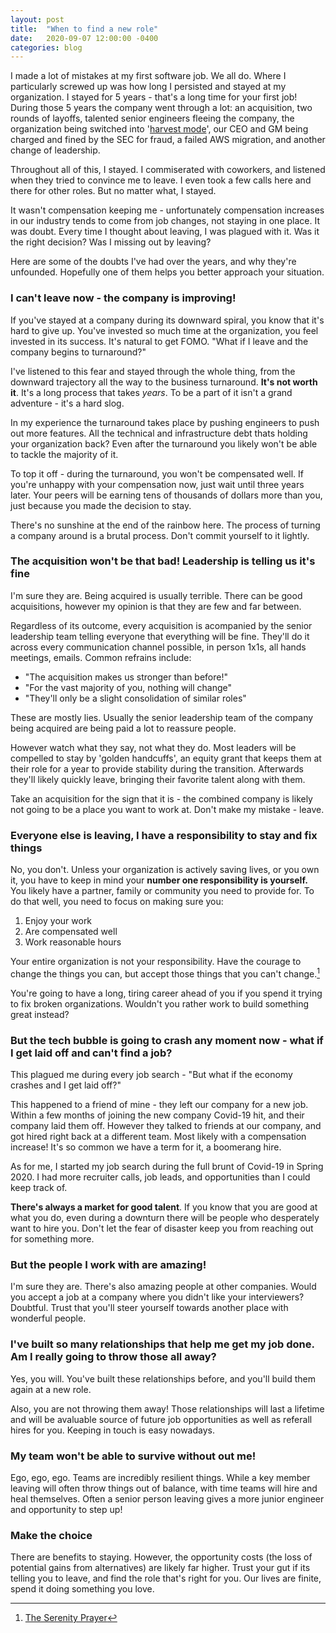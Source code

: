 ```yaml
---
layout: post
title:  "When to find a new role"
date:   2020-09-07 12:00:00 -0400
categories: blog
---
```


I made a lot of mistakes at my first software job.  We all do.  Where I particularly screwed up was how long I persisted and stayed at my organization.  I stayed for 5 years - that's a long time for your first job!   During those 5 years the company went through a lot: an acquisition, two rounds of layoffs, talented senior engineers fleeing the company, the organization being switched into '[harvest mode](https://davidcummings.org/2012/05/03/look-out-for-harvest-mode-saas-startups)', our CEO and GM being charged and fined by the SEC for fraud, a failed AWS migration, and another change of leadership.

Throughout all of this, I stayed.  I commiserated with coworkers, and listened when they tried to convince me to leave.  I even took a few calls here and there for other roles.  But no matter what, I stayed.

It wasn't compensation keeping me - unfortunately compensation increases in our industry tends to come from job changes, not staying in one place.  It was doubt.  Every time I thought about leaving, I was plagued with it.  Was it the right decision?  Was I missing out by leaving? 

Here are some of the doubts I've had over the years, and why they're unfounded.  Hopefully one of them helps you better approach your situation.

### I can't leave now - the company is improving!
If you've stayed at a company during its downward spiral, you know that it's hard to give up.  You've invested so much time at the organization, you feel invested in its success.  It's natural to get FOMO.  "What if I leave and the company begins to turnaround?" 

I've listened to this fear and stayed through the whole thing, from the downward trajectory all the way to the business turnaround.  **It's not worth it**.  It's a long process that takes *years*.  To be a part of it isn't a grand adventure - it's a hard slog.  

In my experience the turnaround takes place by pushing engineers to push out more features.  All the technical and infrastructure debt thats holding your organization back?  Even after the turnaround you likely won't be able to tackle the majority of it.

To top it off - during the turnaround, you won't be compensated well.  If you're unhappy with your compensation now, just wait until three years later.  Your peers will be earning tens of thousands of dollars more than you, just because you made the decision to stay.

There's no sunshine at the end of the rainbow here.  The process of turning a company around is a brutal process.  Don't commit yourself to it lightly.  

### The acquisition won't be that bad!  Leadership is telling us it's fine
I'm sure they are.  Being acquired is usually terrible.  There can be good acquisitions, however my opinion is that they are few and far between.

Regardless of its outcome, every acquisition is acompanied by the senior leadership team telling everyone that everything will be fine.  They'll do it across every communication channel possible, in person 1x1s, all hands meetings, emails.  Common refrains include:
* "The acquisition makes us stronger than before!"
* "For the vast majority of you, nothing will change"
* "They'll only be a slight consolidation of similar roles"

These are mostly lies.  Usually the senior leadership team of the company being acquired are being paid a lot to reassure people.  

However watch what they say, not what they do.  Most leaders will be compelled to stay by 'golden handcuffs', an equity grant that keeps them at their role for a year to provide stability during the transition.  Afterwards they'll likely quickly leave, bringing their favorite talent along with them.

Take an acquisition for the sign that it is - the combined company is likely not going to be a place you want to work at.  Don't make my mistake - leave.

### Everyone else is leaving, I have a responsibility to stay and fix things
No, you don't.  Unless your organization is actively saving lives, or you own it, you have to keep in mind your **number one responsibility is yourself.**  You likely have a partner, family or community you need to provide for.  To do that well, you need to focus on making sure you:
1.  Enjoy your work
1.  Are compensated well
1.  Work reasonable hours

Your entire organization is not your responsibility.  Have the courage to change the things you can, but accept those things that you can't change.[^1]  

You're going to have a long, tiring career ahead of you if you spend it trying to fix broken organizations.  Wouldn't you rather work to build something great instead?

### But the tech bubble is going to crash any moment now - what if I get laid off and can't find a job?
This plagued me during every job search - "But what if the economy crashes and I get laid off?"

This happened to a friend of mine - they left our company for a new job.  Within a few months of joining the new company Covid-19 hit, and their company laid them off.  However they talked to friends at our company, and got hired right back at a different team.  Most likely with a compensation increase!  It's so common we have a term for it, a boomerang hire.

As for me, I started my job search during the full brunt of Covid-19 in Spring 2020.  I had more recruiter calls, job leads, and opportunities than I could keep track of.

**There's always a market for good talent**.  If you know that you are good at what you do, even during a downturn there will be people who desperately want to hire you.  Don't let the fear of disaster keep you from reaching out for something more.

### But the people I work with are amazing!
I'm sure they are.  There's also amazing people at other companies.  Would you accept a job at a company where you didn't like your interviewers?  Doubtful.  Trust that you'll steer yourself towards another place with wonderful people.

### I've built so many relationships that help me get my job done.  Am I really going to throw those all away?
Yes, you will.  You've built these relationships before, and you'll build them again at a new role.

Also, you are not throwing them away!  Those relationships will last a lifetime and will be avaluable source of future job opportunities as well as referall hires for you.  Keeping in touch is easy nowadays.

### My team won't be able to survive without out me!
Ego, ego, ego.  Teams are incredibly resilient things.  While a key member leaving will often throw things out of balance, with time teams will hire and heal themselves.  Often a senior person leaving gives a more junior engineer and opportunity to step up!

### Make the choice
There are benefits to staying.  However, the opportunity costs (the loss of potential gains from alternatives) are likely far higher.
Trust your gut if its telling you to leave, and find the role that's right for you.  Our lives are finite, spend it doing something you love.

[^1]: [The Serenity Prayer](https://en.wikipedia.org/wiki/Serenity_Prayer)